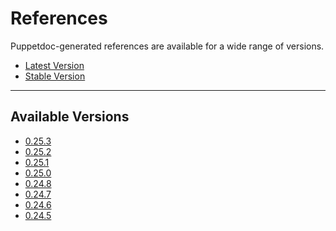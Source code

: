 References
==========

Puppetdoc-generated references are available for a wide range of versions.

* [Latest Version](latest/)
* [Stable Version](stable/)

* * *

Available Versions
------------------

* [0.25.3](0.25.3/)
* [0.25.2](0.25.2/)
* [0.25.1](0.25.1/)
* [0.25.0](0.25.0/)
* [0.24.8](0.24.8/)
* [0.24.7](0.24.7/)
* [0.24.6](0.24.6/)
* [0.24.5](0.24.5/)
